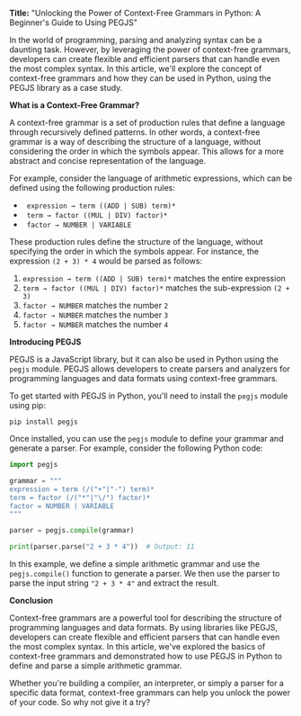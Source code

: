 **Title:** "Unlocking the Power of Context-Free Grammars in Python: A Beginner's Guide to Using PEGJS"

In the world of programming, parsing and analyzing syntax can be a daunting task. However, by leveraging the power of context-free grammars, developers can create flexible and efficient parsers that can handle even the most complex syntax. In this article, we'll explore the concept of context-free grammars and how they can be used in Python, using the PEGJS library as a case study.

**What is a Context-Free Grammar?**

A context-free grammar is a set of production rules that define a language through recursively defined patterns. In other words, a context-free grammar is a way of describing the structure of a language, without considering the order in which the symbols appear. This allows for a more abstract and concise representation of the language.

For example, consider the language of arithmetic expressions, which can be defined using the following production rules:

* ` expression → term ((ADD | SUB) term)*`
* ` term → factor ((MUL | DIV) factor)*`
* ` factor → NUMBER | VARIABLE`

These production rules define the structure of the language, without specifying the order in which the symbols appear. For instance, the expression `(2 + 3) * 4` would be parsed as follows:

1. `expression → term ((ADD | SUB) term)*` matches the entire expression
2. `term → factor ((MUL | DIV) factor)*` matches the sub-expression `(2 + 3)`
3. `factor → NUMBER` matches the number `2`
4. `factor → NUMBER` matches the number `3`
5. `factor → NUMBER` matches the number `4`

**Introducing PEGJS**

PEGJS is a JavaScript library, but it can also be used in Python using the `pegjs` module. PEGJS allows developers to create parsers and analyzers for programming languages and data formats using context-free grammars.

To get started with PEGJS in Python, you'll need to install the `pegjs` module using pip:

`pip install pegjs`

Once installed, you can use the `pegjs` module to define your grammar and generate a parser. For example, consider the following Python code:
```python
import pegjs

grammar = """
expression = term (/("+"|"-") term)*
term = factor (/("*"|"\/") factor)*
factor = NUMBER | VARIABLE
"""

parser = pegjs.compile(grammar)

print(parser.parse("2 + 3 * 4"))  # Output: 11
```
In this example, we define a simple arithmetic grammar and use the `pegjs.compile()` function to generate a parser. We then use the parser to parse the input string `"2 + 3 * 4"` and extract the result.

**Conclusion**

Context-free grammars are a powerful tool for describing the structure of programming languages and data formats. By using libraries like PEGJS, developers can create flexible and efficient parsers that can handle even the most complex syntax. In this article, we've explored the basics of context-free grammars and demonstrated how to use PEGJS in Python to define and parse a simple arithmetic grammar.

Whether you're building a compiler, an interpreter, or simply a parser for a specific data format, context-free grammars can help you unlock the power of your code. So why not give it a try?